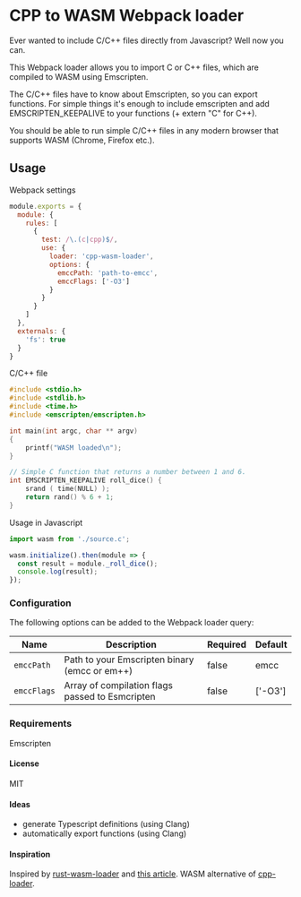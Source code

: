 # CPP to WASM Webpack loader
Ever wanted to include C/C++ files directly from Javascript?
Well now you can.

This Webpack loader allows you to import C or C++ files, which are
compiled to WASM using Emscripten.

The C/C++ files have to know about Emscripten, so you can export functions. For simple
things it's enough to include emscripten and add EMSCRIPTEN_KEEPALIVE to your functions
(+ extern "C" for C++).

You should be able to run simple C/C++ files in any modern browser that supports WASM
(Chrome, Firefox etc.).

## Usage
Webpack settings
```js
module.exports = {
  module: {
    rules: [
      {
        test: /\.(c|cpp)$/,
        use: {
          loader: 'cpp-wasm-loader',
          options: {
            emccPath: 'path-to-emcc',
            emccFlags: ['-O3']
          }
        }
      }
    ]
  },
  externals: {
    'fs': true
  }
}
```

C/C++ file
```c
#include <stdio.h>
#include <stdlib.h>
#include <time.h>
#include <emscripten/emscripten.h>

int main(int argc, char ** argv)
{
    printf("WASM loaded\n");
}

// Simple C function that returns a number between 1 and 6.
int EMSCRIPTEN_KEEPALIVE roll_dice() {
    srand ( time(NULL) );
    return rand() % 6 + 1;
}
```

Usage in Javascript
```js
import wasm from './source.c';

wasm.initialize().then(module => {
  const result = module._roll_dice();
  console.log(result);
});
```

### Configuration
The following options can be added to the Webpack loader query:

| Name | Description | Required | Default |
| ---- | ----------- | -------- | ------- |
| `emccPath` | Path to your Emscripten binary (emcc or em++) | false | emcc |
| `emccFlags` | Array of compilation flags passed to Esmcripten | false | ['-O3'] |

### Requirements
Emscripten

#### License
MIT

#### Ideas
* generate Typescript definitions (using Clang)
* automatically export functions (using Clang)

#### Inspiration
Inspired by [rust-wasm-loader](https://www.npmjs.com/package/rust-wasm-loader) and
[this article](https://tutorialzine.com/2017/06/getting-started-with-web-assembly).
WASM alternative of [cpp-loader](https://www.npmjs.com/package/cpp-loader).
